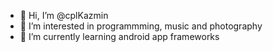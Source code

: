 - 👋 Hi, I’m @cplKazmin
- 👀 I’m interested in programmming, music and photography
- 🌱 I’m currently learning android app frameworks

<!---
cplKazmin/cplKazmin is a ✨ special ✨ repository because its `README.md` (this file) appears on your GitHub profile.
You can click the Preview link to take a look at your changes.
--->
